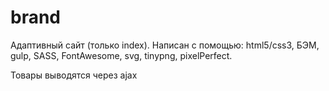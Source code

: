# brand

Адаптивный сайт (только index).
Написан с помощью: html5/css3, БЭМ, gulp, SASS, FontAwesome, svg, tinypng, pixelPerfect.

Товары выводятся через ajax
